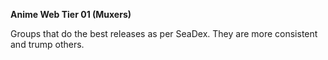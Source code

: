 <!-- markdownlint-disable MD041-->
**Anime Web Tier 01 (Muxers)**<br>

Groups that do the best releases as per SeaDex. They are more consistent and trump others.
<!-- markdownlint-enable MD041-->
